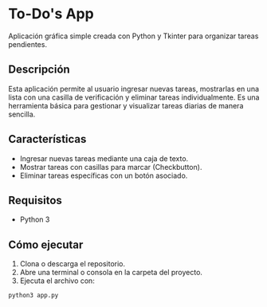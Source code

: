 # To-Do's App

Aplicación gráfica simple creada con Python y Tkinter para organizar tareas pendientes.

## Descripción

Esta aplicación permite al usuario ingresar nuevas tareas, mostrarlas en una lista con una casilla de verificación y eliminar tareas individualmente. Es una herramienta básica para gestionar y visualizar tareas diarias de manera sencilla.

## Características

- Ingresar nuevas tareas mediante una caja de texto.
- Mostrar tareas con casillas para marcar (Checkbutton).
- Eliminar tareas específicas con un botón asociado.

## Requisitos

- Python 3

## Cómo ejecutar

1. Clona o descarga el repositorio.
2. Abre una terminal o consola en la carpeta del proyecto.
3. Ejecuta el archivo con:

```bash
python3 app.py
